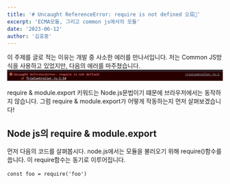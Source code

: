 ```yaml
---
title: '# Uncaught ReferenceError: require is not defined 오류👻'
excerpt: 'ECMA모듈, 그리고 common js에서의 모듈'
date: '2023-06-12'
author: '김효중'
---
```


이 주제를 글로 적는 이유는 개발 중 사소한 에러를 만나서입니다. 저는 Common JS방식을 사용하고 있었지만, 다음의 에러를 마주쳤습니다.
![Alt text](/images/postImg/module.png)

require & module.export 키워드는 Node.js문법이기 떄문에 브라우저에서는 동작하지 않습니다. 
그럼 require & module.export가 어떻게 작동하는지 먼저 살펴보겠습니다!

## Node js의 require & module.export

먼저 다음의 코드를 살펴봅시다. node.js에서는 모듈을 불러오기 위해 require()함수를 씁니다. 이 require함수는 동기로 이루어집니다.

`
const foo = require('foo')
`

